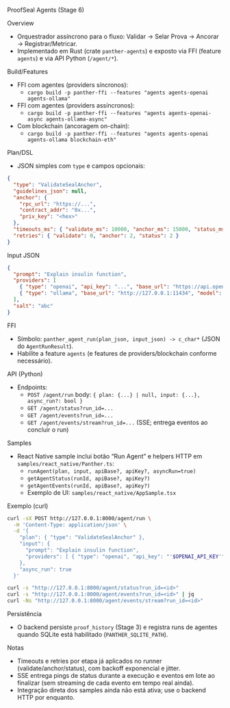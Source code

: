 ProofSeal Agents (Stage 6)

Overview
- Orquestrador assíncrono para o fluxo: Validar → Selar Prova → Ancorar → Registrar/Metricar.
- Implementado em Rust (crate `panther-agents`) e exposto via FFI (feature `agents`) e via API Python (`/agent/*`).

Build/Features
- FFI com agentes (providers síncronos):
  - `cargo build -p panther-ffi --features "agents agents-openai agents-ollama"`
- FFI com agentes (providers assíncronos):
  - `cargo build -p panther-ffi --features "agents agents-openai-async agents-ollama-async"`
- Com blockchain (ancoragem on-chain):
  - `cargo build -p panther-ffi --features "agents agents-openai agents-ollama blockchain-eth"`

Plan/DSL
- JSON simples com `type` e campos opcionais:
```json
{
  "type": "ValidateSealAnchor",
  "guidelines_json": null,
  "anchor": {
    "rpc_url": "https://...",
    "contract_addr": "0x...",
    "priv_key": "<hex>"
  },
  "timeouts_ms": { "validate_ms": 10000, "anchor_ms": 15000, "status_ms": 5000 },
  "retries": { "validate": 0, "anchor": 2, "status": 2 }
}
```

Input JSON
```json
{
  "prompt": "Explain insulin function",
  "providers": [
    { "type": "openai", "api_key": "...", "base_url": "https://api.openai.com", "model": "gpt-4o-mini" },
    { "type": "ollama", "base_url": "http://127.0.0.1:11434", "model": "llama3" }
  ],
  "salt": "abc"
}
```

FFI
- Símbolo: `panther_agent_run(plan_json, input_json) -> c_char*` (JSON do `AgentRunResult`).
- Habilite a feature `agents` (e features de providers/blockchain conforme necessário).

API (Python)
- Endpoints:
  - `POST /agent/run` body: `{ plan: {...} | null, input: {...}, async_run?: bool }`
  - `GET /agent/status?run_id=...`
  - `GET /agent/events?run_id=...`
  - `GET /agent/events/stream?run_id=...` (SSE; entrega eventos ao concluir o run)

Samples
- React Native sample inclui botão “Run Agent” e helpers HTTP em `samples/react_native/Panther.ts`:
  - `runAgent(plan, input, apiBase?, apiKey?, asyncRun=true)`
  - `getAgentStatus(runId, apiBase?, apiKey?)`
  - `getAgentEvents(runId, apiBase?, apiKey?)`
  - Exemplo de UI: `samples/react_native/AppSample.tsx`

Exemplo (curl)
```sh
curl -sX POST http://127.0.0.1:8000/agent/run \
  -H 'Content-Type: application/json' \
  -d '{
    "plan": { "type": "ValidateSealAnchor" },
    "input": {
      "prompt": "Explain insulin function",
      "providers": [ { "type": "openai", "api_key": "'$OPENAI_API_KEY'", "model": "gpt-4o-mini", "base_url": "https://api.openai.com" } ]
    },
    "async_run": true
  }'

curl -s "http://127.0.0.1:8000/agent/status?run_id=<id>"
curl -s "http://127.0.0.1:8000/agent/events?run_id=<id>" | jq
curl -Ns "http://127.0.0.1:8000/agent/events/stream?run_id=<id>"
```

Persistência
- O backend persiste `proof_history` (Stage 3) e registra runs de agentes quando SQLite está habilitado (`PANTHER_SQLITE_PATH`).

Notas
- Timeouts e retries por etapa já aplicados no runner (validate/anchor/status), com backoff exponencial e jitter.
- SSE entrega pings de status durante a execução e eventos em lote ao finalizar (sem streaming de cada evento em tempo real ainda).
- Integração direta dos samples ainda não está ativa; use o backend HTTP por enquanto.
